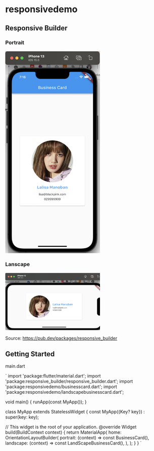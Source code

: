 # responsivedemo

## Responsive Builder

### Portrait

<img src="assets/images/portrait.png" width="300px">

### Lanscape

<img src="assets/images/landscape.png" width="300px">

Source: https://pub.dev/packages/responsive_builder

## Getting Started

main.dart

`
import 'package:flutter/material.dart';
import 'package:responsive_builder/responsive_builder.dart';
import 'package:responsivedemo/businesscard.dart';
import 'package:responsivedemo/landscapebusinesscard.dart';

void main() {
runApp(const MyApp());
}

class MyApp extends StatelessWidget {
const MyApp({Key? key}) : super(key: key);

// This widget is the root of your application.
@override
Widget build(BuildContext context) {
return MaterialApp(
home: OrientationLayoutBuilder(
portrait: (context) => const BusinessCard(),
landscape: (context) => const LandScapeBusinessCard(),
),
);
}
}
`
